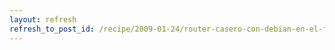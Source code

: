```yaml
---
layout: refresh
refresh_to_post_id: /recipe/2009-01-24/router-casero-con-debian-en-el-fit-pc-1-0
---
```

